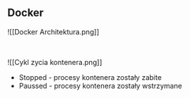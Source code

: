 ## Docker
![[Docker Architektura.png]]

<br> 

![[Cykl zycia kontenera.png]]

- Stopped - procesy kontenera zostały zabite
- Paussed - procesy kontenera zostały wstrzymane